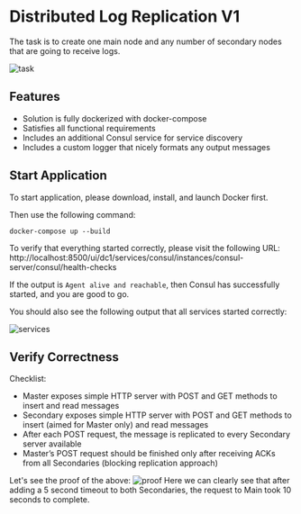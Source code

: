 # Distributed Log Replication V1

The task is to create one main node and any number of secondary nodes that are going to receive logs.

![task](https://user-images.githubusercontent.com/25267308/199399372-dcfbfdf4-2bb8-4b0b-a9be-8619f3fd6f21.png)

## Features

* Solution is fully dockerized with docker-compose
* Satisfies all functional requirements
* Includes an additional Consul service for service discovery
* Includes a custom logger that nicely formats any output messages

## Start Application

To start application, please download, install, and launch Docker first.

Then use the following command:
```
docker-compose up --build
```

To verify that everything started correctly, please visit the following URL: http://localhost:8500/ui/dc1/services/consul/instances/consul-server/consul/health-checks

If the output is `Agent alive and reachable`, then Consul has successfully started, and you are good to go.

You should also see the following output that all services started correctly:  

![services](https://user-images.githubusercontent.com/25267308/199391834-04e68cb4-41e5-40e7-9565-02c90764ca4e.png)

## Verify Correctness

Checklist:
* Master exposes simple HTTP server with POST and GET methods to insert and read messages
* Secondary exposes simple HTTP server with POST and GET methods to insert (aimed for Master only) and read messages
* After each POST request, the message is replicated to every Secondary server available
* Master’s POST request should be finished only after receiving ACKs from all Secondaries (blocking replication approach)

Let's see the proof of the above:
![proof](https://user-images.githubusercontent.com/25267308/199400892-79bcee60-7d35-43cf-8611-45344404461f.png)
Here we can clearly see that after adding a 5 second timeout to both Secondaries, the request to Main took 10 seconds to complete.

